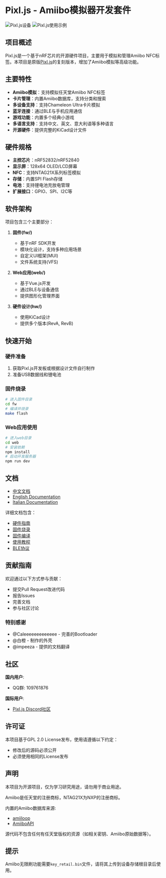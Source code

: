 # Pixl.js - Amiibo模拟器开发套件

![Pixl.js设备](https://github.com/solosky/pixl.js/blob/main/assets/pixljs-3.jpg)
![Pixl.js使用示例](https://github.com/solosky/pixl.js/blob/main/assets/pixljs-4.jpg)

## 项目概述

Pixl.js是一个基于nRF芯片的开源硬件项目，主要用于模拟和管理Amiibo NFC标签。本项目是原版[Pixl.js](http://www.espruino.com/Pixl.js)的复刻版本，增加了Amiibo模拟等高级功能。

## 主要特性

- **Amiibo模拟**：支持模拟任天堂Amiibo NFC标签
- **卡片管理**：内置Amiibo数据库，支持分类和搜索
- **多设备支持**：支持Chameleon Ultra卡片模拟
- **蓝牙连接**：通过BLE与手机应用通信
- **游戏功能**：内置多个经典小游戏
- **多语言支持**：支持中文、英文、意大利语等多种语言
- **开源硬件**：提供完整的KiCad设计文件

## 硬件规格

- **主控芯片**：nRF52832/nRF52840
- **显示屏**：128x64 OLED/LCD屏幕
- **NFC**：支持NTAG21X系列标签模拟
- **存储**：内置SPI Flash存储
- **电池**：支持锂电池充放电管理
- **扩展接口**：GPIO、SPI、I2C等

## 软件架构

项目包含三个主要部分：

1. **固件(fw/)**
   - 基于nRF SDK开发
   - 模块化设计，支持多种应用场景
   - 自定义UI框架(MUI)
   - 文件系统支持(VFS)

2. **Web应用(web/)**
   - 基于Vue.js开发
   - 通过BLE与设备通信
   - 提供图形化管理界面

3. **硬件设计(hw/)**
   - 使用KiCad设计
   - 提供多个版本(RevA, RevB)

## 快速开始

### 硬件准备
1. 获取Pixl.js开发板或根据设计文件自行制作
2. 准备USB数据线和锂电池

### 固件烧录
```bash
# 进入固件目录
cd fw
# 编译并烧录
make flash
```

### Web应用使用
```bash
# 进入web目录
cd web
# 安装依赖
npm install
# 启动开发服务器
npm run dev
```

## 文档

- [中文文档](docs/zh/README.md)
- [English Documentation](docs/en/README.md)
- [Italian Documentation](docs/it/README.md)

详细文档包含：
- [硬件指南](docs/zh/01-Hardware.md)
- [固件烧录](docs/zh/02-Flash-Firmware.md)
- [固件编译](docs/zh/03-Build-Firmware.md)
- [使用教程](docs/zh/04-Using-Firmware.md)
- [BLE协议](docs/zh/05+1-ble_protocol.md)

## 贡献指南

欢迎通过以下方式参与贡献：
- 提交Pull Request改进代码
- 报告Issues
- 完善文档
- 参与社区讨论

### 特别感谢
- @Caleeeeeeeeeeeee - 完善的Bootloader
- @白橙 - 制作的外壳
- @impeeza - 提供的文档翻译

## 社区

**国内用户**:
- QQ群: 109761876

**国际用户**:
- [Pixl.js Discord社区](https://discord.gg/4mqeQwcAB2)

## 许可证

本项目基于GPL 2.0 License发布，使用请遵循以下约定：
- 修改后的源码必须公开
- 必须使用相同的License发布

## 声明

本项目为开源项目，仅为学习研究用途，请勿用于商业用途。

Amiibo是任天堂的注册商标，NTAG21X为NXP的注册商标。

内置的Amiibo数据库来源:
- [amiiloop](https://download.amiloop.app/)
- [AmiiboAPI](https://www.amiiboapi.com/)

源代码不包含任何有任天堂版权的资源（如相关密钥、Amiibo原始数据等）。

## 提示

Amiibo无限刷功能需要`key_retail.bin`文件，请将其上传到设备存储根目录后使用。